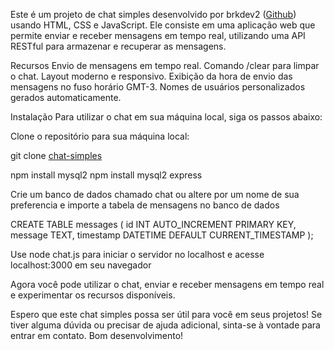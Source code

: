 Este é um projeto de chat simples desenvolvido por brkdev2 ([Github](https://github.com/brkdev2/)) usando HTML, CSS e JavaScript. Ele consiste em uma aplicação web que permite enviar e receber mensagens em tempo real, utilizando uma API RESTful para armazenar e recuperar as mensagens.

Recursos
Envio de mensagens em tempo real.
Comando /clear para limpar o chat.
Layout moderno e responsivo.
Exibição da hora de envio das mensagens no fuso horário GMT-3.
Nomes de usuários personalizados gerados automaticamente.

Instalação
Para utilizar o chat em sua máquina local, siga os passos abaixo:

Clone o repositório para sua máquina local:

git clone [chat-simples](https://github.com/brkdev2/Sistema-de-chat-simples)

npm install mysql2
npm install mysql2 express

Crie um banco de dados chamado chat ou altere por um nome de sua preferencia e importe a tabela de mensagens no banco de dados

CREATE TABLE messages (
    id INT AUTO_INCREMENT PRIMARY KEY,
    message TEXT,
    timestamp DATETIME DEFAULT CURRENT_TIMESTAMP
);

Use node chat.js para iniciar o servidor no localhost e
acesse localhost:3000 em seu navegador

Agora você pode utilizar o chat, enviar e receber mensagens em tempo real e experimentar os recursos disponíveis.

Espero que este chat simples possa ser útil para você em seus projetos! Se tiver alguma dúvida ou precisar de ajuda adicional, sinta-se à vontade para entrar em contato. Bom desenvolvimento!
